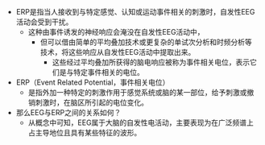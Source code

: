 - ERP是指当人接收到与特定感觉、认知或运动事件相关的刺激时，自发性EEG活动会受到干扰。
	- 这种由事件诱发的神经响应会淹没在自发性EEG活动中，
		- 但可以借由简单的平均叠加技术或更复杂的单试次分析和时频分析等技术，将这些响应从自发性EEG活动中提取出来。  
			- 这些经过平均叠加所获得的脑电响应被称为事件相关电位，表示它们是与特定事件相关的电位。   
- ERP（Event Related Potential，事件相关电位）  
	- 是指外加一种特定的刺激作用于感觉系统或脑的某一部位，给予刺激或撤销刺激时，在脑区所引起的电位变化。  
- 那么EEG与ERP之间的关系如何？    
	- 从概念中可知，EEG属于大脑的自发性电活动，主要表现为在广泛频谱上占主导地位且具有某些特征的波形。 